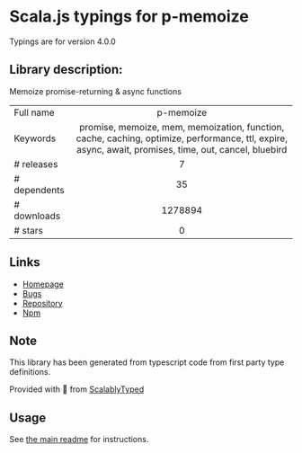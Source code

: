 
# Scala.js typings for p-memoize

Typings are for version 4.0.0

## Library description:
Memoize promise-returning & async functions

|                    |                 |
| ------------------ | :-------------: |
| Full name          | p-memoize |
| Keywords           | promise, memoize, mem, memoization, function, cache, caching, optimize, performance, ttl, expire, async, await, promises, time, out, cancel, bluebird |
| # releases         | 7 |
| # dependents       | 35 |
| # downloads        | 1278894 |
| # stars            | 0 |

## Links
- [Homepage](https://github.com/sindresorhus/p-memoize#readme)
- [Bugs](https://github.com/sindresorhus/p-memoize/issues)
- [Repository](https://github.com/sindresorhus/p-memoize)
- [Npm](https://www.npmjs.com/package/p-memoize)
    


## Note
This library has been generated from typescript code from first party type definitions.

Provided with :purple_heart: from [ScalablyTyped](https://github.com/oyvindberg/ScalablyTyped)

## Usage
See [the main readme](../../readme.md) for instructions.


